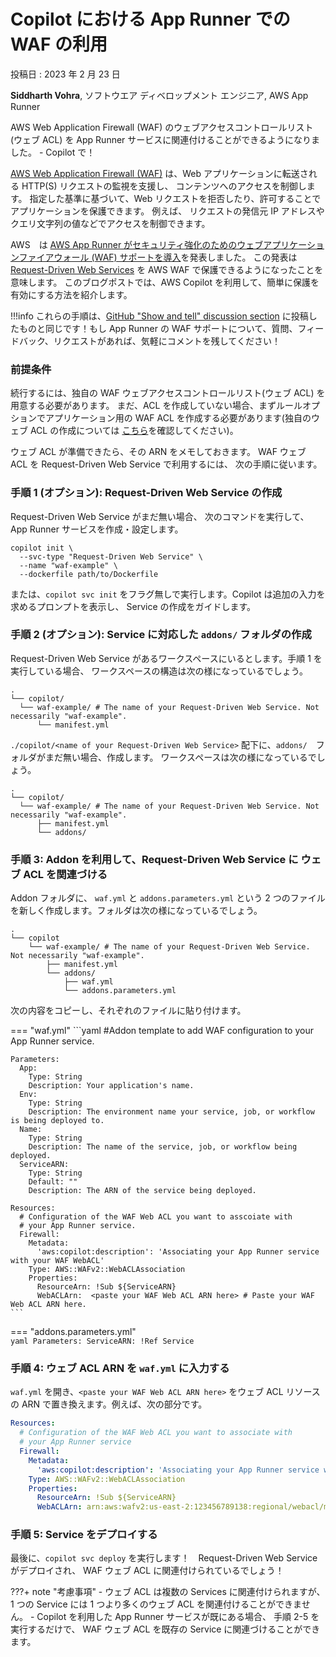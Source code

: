 # Copilot における App Runner での WAF の利用

投稿日 : 2023 年 2 月 23 日

**Siddharth Vohra**, ソフトウエア ディベロップメント エンジニア, AWS App Runner

AWS Web Application Firewall (WAF) のウェブアクセスコントロールリスト (ウェブ ACL) を App Runner サービスに関連付けることができるようになりました。 - Copilot で！

[AWS Web Application Firewall (WAF)](https://docs.aws.amazon.com/ja_jp/waf/latest/developerguide/waf-chapter.html) は、Web アプリケーションに転送される HTTP(S) リクエストの監視を支援し、
コンテンツへのアクセスを制御します。
指定した基準に基づいて、Web リクエストを拒否したり、許可することでアプリケーションを保護できます。
例えば、 リクエストの発信元 IP アドレスやクエリ文字列の値などでアクセスを制御できます。

AWS　は [AWS App Runner がセキュリティ強化のためのウェブアプリケーションファイアウォール (WAF) サポートを導入](https://aws.amazon.com/jp/about-aws/whats-new/2023/02/aws-app-runner-web-application-firewall-enhanced-security/)を発表しました。
この発表は[Request-Driven Web Services](../docs/concepts/services.ja.md#request-driven-web-service) を AWS WAF で保護できるようになったことを意味します。
このブログポストでは、AWS Copilot を利用して、簡単に保護を有効にする方法を紹介します。



!!!info
    これらの手順は、[GitHub "Show and tell" discussion section](https://github.com/aws/copilot-cli/discussions/4542) に投稿したものと同じです！もし App Runner の WAF サポートについて、質問、フィードバック、リクエストがあれば、気軽にコメントを残してください！


### 前提条件
続行するには、独自の WAF ウェブアクセスコントロールリスト(ウェブ ACL) を用意する必要があります。
まだ、ACL を作成していない場合、まずルールオプションでアプリケーション用の
WAF ACL を作成する必要があります(独自のウェブ ACL の作成については [こちら](https://docs.aws.amazon.com/waf/latest/developerguide/web-acl-creating.html)を確認してください)。

ウェブ ACL が準備できたら、その ARN をメモしておきます。
WAF ウェブ ACL を Request-Driven Web Service で利用するには、 次の手順に従います。

### 手順 1 (オプション): Request-Driven Web Service の作成
Request-Driven Web Service がまだ無い場合、
次のコマンドを実行して、 App Runner サービスを作成・設定します。
```console
copilot init \
  --svc-type "Request-Driven Web Service" \
  --name "waf-example" \
  --dockerfile path/to/Dockerfile
```
または、`copilot svc init` をフラグ無しで実行します。Copilot は追加の入力を求めるプロンプトを表示し、
Service の作成をガイドします。

### 手順 2 (オプション): Service に対応した  `addons/` フォルダの作成

Request-Driven Web Service があるワークスペースにいるとします。手順 1 を実行している場合、
ワークスペースの構造は次の様になっているでしょう。
```term
.
└── copilot/
  └── waf-example/ # The name of your Request-Driven Web Service. Not necessarily "waf-example".
      └── manifest.yml
```

`./copilot/<name of your Request-Driven Web Service>` 配下に、`addons/`　フォルダがまだ無い場合、作成します。
ワークスペースは次の様になっているでしょう。
```term
.
└── copilot/
  └── waf-example/ # The name of your Request-Driven Web Service. Not necessarily "waf-example".
      ├── manifest.yml
      └── addons/
```

### 手順 3: Addon を利用して、Request-Driven Web Service に ウェブ ACL を関連づける 

Addon フォルダに、 `waf.yml` と `addons.parameters.yml` という 2 つのファイルを新しく作成します。フォルダは次の様になっているでしょう。

  ```term
  .
  └── copilot
      └── waf-example/ # The name of your Request-Driven Web Service. Not necessarily "waf-example".
          ├── manifest.yml
          └── addons/
              ├── waf.yml 
              └── addons.parameters.yml
  ```

次の内容をコピーし、それぞれのファイルに貼り付けます。

=== "waf.yml"
    ```yaml
    #Addon template to add WAF configuration to your App Runner service.
    
    Parameters:
      App:
        Type: String
        Description: Your application's name.
      Env:
        Type: String
        Description: The environment name your service, job, or workflow is being deployed to.
      Name:
        Type: String
        Description: The name of the service, job, or workflow being deployed.
      ServiceARN:
        Type: String
        Default: ""
        Description: The ARN of the service being deployed.
    
    Resources:
      # Configuration of the WAF Web ACL you want to asscoiate with 
      # your App Runner service.
      Firewall:
        Metadata:
          'aws:copilot:description': 'Associating your App Runner service with your WAF WebACL'
        Type: AWS::WAFv2::WebACLAssociation
        Properties: 
          ResourceArn: !Sub ${ServiceARN}
          WebACLArn:  <paste your WAF Web ACL ARN here> # Paste your WAF Web ACL ARN here.
    ```

=== "addons.parameters.yml"  
      ```yaml
      Parameters:
        ServiceARN: !Ref Service
      ```


### 手順 4: ウェブ ACL ARN を `waf.yml` に入力する

`waf.yml` を開き、`<paste your WAF Web ACL ARN here>` をウェブ ACL リソースの ARN で置き換えます。例えば、次の部分です。

```yaml
Resources:
  # Configuration of the WAF Web ACL you want to associate with 
  # your App Runner service
  Firewall:
    Metadata:
      'aws:copilot:description': 'Associating your App Runner service with your WAF WebACL'
    Type: AWS::WAFv2::WebACLAssociation
    Properties: 
      ResourceArn: !Sub ${ServiceARN}
      WebACLArn: arn:aws:wafv2:us-east-2:123456789138:regional/webacl/mytestwebacl/3df43564-be9f-47ce-a12b-3a577d2d8913
```
 

### 手順 5: Service をデプロイする
最後に、`copilot svc deploy` を実行します！　Request-Driven Web Service がデプロイされ、 WAF ウェブ ACL に関連付けられているでしょう！

???+ note "考慮事項"
    - ウェブ ACL は複数の Services に関連付けられますが、1 つの Service には 1 つより多くのウェブ ACL を関連付けることができません。
    - Copilot を利用した App Runner サービスが既にある場合、 手順 2-5 を実行するだけで、 WAF ウェブ ACL を既存の Service に関連づけることができます。

